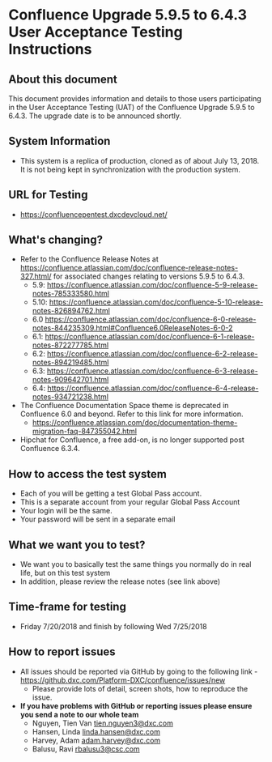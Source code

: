 # Confluence Upgrade 5.9.5 to 6.4.3 User Acceptance Testing Instructions
## About this document

This document provides information and details to those users participating in the User Acceptance Testing (UAT) of the Confluence Upgrade 5.9.5 to 6.4.3. The upgrade date is to be announced shortly.

## System Information

* This system is a replica of production, cloned as of about July 13, 2018. It is not being kept in synchronization with the production system.
## URL for Testing

* https://confluencepentest.dxcdevcloud.net/
## What's changing?
* Refer to the Confluence Release Notes at https://confluence.atlassian.com/doc/confluence-release-notes-327.html/ for associated changes relating to versions 5.9.5 to 6.4.3.
  * 5.9:  https://confluence.atlassian.com/doc/confluence-5-9-release-notes-785333580.html
  * 5.10:  https://confluence.atlassian.com/doc/confluence-5-10-release-notes-826894762.html 
  * 6.0 https://confluence.atlassian.com/doc/confluence-6-0-release-notes-844235309.html#Confluence6.0ReleaseNotes-6-0-2 
  * 6.1:  https://confluence.atlassian.com/doc/confluence-6-1-release-notes-872277785.html 
  * 6.2:  https://confluence.atlassian.com/doc/confluence-6-2-release-notes-894219485.html 
  * 6.3: https://confluence.atlassian.com/doc/confluence-6-3-release-notes-909642701.html 
  * 6.4: https://confluence.atlassian.com/doc/confluence-6-4-release-notes-934721238.html
* The Confluence Documentation Space theme is deprecated in Confluence 6.0 and beyond. Refer to this link for more information.
  * https://confluence.atlassian.com/doc/documentation-theme-migration-faq-847355042.html
* Hipchat for Confluence, a free add-on, is no longer supported post Confluence 6.3.4. 

## How to access the test system
* Each of you will be getting a test Global Pass account. 
* This is a separate account from your regular Global Pass Account
* Your login will be the same.
* Your password will be sent in a separate email

## What we want you to test?
* We want you to basically test the same things you normally do in real life, but on this test system
* In addition, please review the release notes (see link above) 
## Time-frame for testing
* Friday 7/20/2018 and finish by following Wed 7/25/2018
## How to report issues
* All issues should be reported via GitHub by going to the following link - https://github.dxc.com/Platform-DXC/confluence/issues/new
  * Please provide lots of detail, screen shots, how to reproduce the issue.
* **If you have problems with GitHub or reporting issues please ensure you send a note to our whole team**
  * Nguyen, Tien Van <tien.nguyen3@dxc.com>
  * Hansen, Linda <linda.hansen@dxc.com>
  * Harvey, Adam <adam.harvey@dxc.com>
  * Balusu, Ravi <rbalusu3@csc.com>
